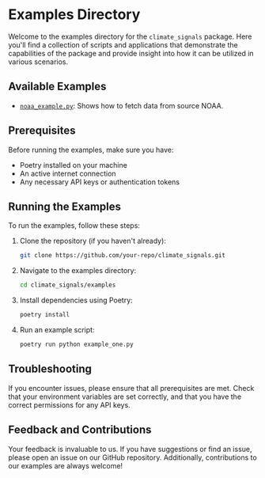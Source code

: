 # Examples Directory

Welcome to the examples directory for the `climate_signals` package. Here you'll find a collection of scripts and applications that demonstrate the capabilities of the package and provide insight into how it can be utilized in various scenarios.

## Available Examples

- [`noaa_example.py`](noaa_example.py): Shows how to fetch data from source NOAA.

## Prerequisites

Before running the examples, make sure you have:

- Poetry installed on your machine
- An active internet connection
- Any necessary API keys or authentication tokens

## Running the Examples

To run the examples, follow these steps:

1. Clone the repository (if you haven't already):
   ```bash
   git clone https://github.com/your-repo/climate_signals.git
   ```
2. Navigate to the examples directory:
   ```bash
   cd climate_signals/examples
   ```
3. Install dependencies using Poetry:
   ```bash
   poetry install
   ```
4. Run an example script:
   ```bash
   poetry run python example_one.py
   ```

## Troubleshooting

If you encounter issues, please ensure that all prerequisites are met. Check that your environment variables are set correctly, and that you have the correct permissions for any API keys.

## Feedback and Contributions

Your feedback is invaluable to us. If you have suggestions or find an issue, please open an issue on our GitHub repository. Additionally, contributions to our examples are always welcome!
